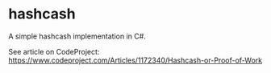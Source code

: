 # hashcash
A simple hashcash implementation in C#.

See article on CodeProject: https://www.codeproject.com/Articles/1172340/Hashcash-or-Proof-of-Work
